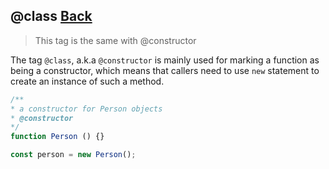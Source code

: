 ## @class [Back](../jsdoc.md)

> This tag is the same with @constructor

The tag `@class`, a.k.a `@constructor` is mainly used for marking a function as being a constructor, which means that callers need to use `new` statement to create an instance of such a method.

```js
/**
* a constructor for Person objects
* @constructor
*/
function Person () {}

const person = new Person();
```
